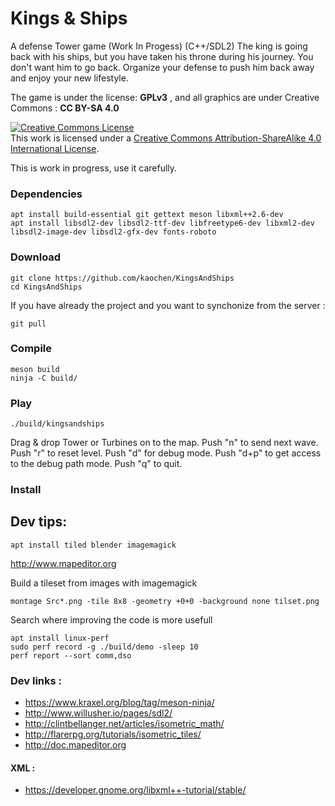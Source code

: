 # Kings & Ships
A defense Tower game (Work In Progess) (C++/SDL2)
The king is going back with his ships, but you have taken his throne during his journey. You don't want him to go back. Organize your defense to push him back away and enjoy your new lifestyle.


The game is under the license: **GPLv3** , and all graphics are under Creative Commons : **CC BY-SA 4.0**

<a rel="license" href="http://creativecommons.org/licenses/by-sa/4.0/"><img alt="Creative Commons License" style="border-width:0" src="https://i.creativecommons.org/l/by-sa/4.0/88x31.png" /></a><br />This work is licensed under a <a rel="license" href="http://creativecommons.org/licenses/by-sa/4.0/">Creative Commons Attribution-ShareAlike 4.0 International License</a>.

This is work in progress, use it carefully.


### Dependencies
```
apt install build-essential git gettext meson libxml++2.6-dev
apt install libsdl2-dev libsdl2-ttf-dev libfreetype6-dev libxml2-dev libsdl2-image-dev libsdl2-gfx-dev fonts-roboto

```

### Download
```
git clone https://github.com/kaochen/KingsAndShips
cd KingsAndShips
```
If you have already the project and you want to synchonize from the server :
```
git pull
```

### Compile
```
meson build
ninja -C build/
```

### Play
```
./build/kingsandships
```

Drag & drop Tower or Turbines on to the map.
Push "n" to send next wave.
Push "r" to reset level.
Push "d" for debug mode.
Push "d+p" to get access to the debug path mode.
Push "q" to quit.

### Install

## Dev tips:
```
apt install tiled blender imagemagick
```
http://www.mapeditor.org

Build a tileset from images with imagemagick
```
montage Src*.png -tile 8x8 -geometry +0+0 -background none tilset.png
```

Search where improving the code is more usefull
```
apt install linux-perf
sudo perf record -g ./build/demo -sleep 10
perf report --sort comm,dso
```

### Dev links :

 * https://www.kraxel.org/blog/tag/meson-ninja/
 * http://www.willusher.io/pages/sdl2/
 * http://clintbellanger.net/articles/isometric_math/
 * http://flarerpg.org/tutorials/isometric_tiles/
 * http://doc.mapeditor.org

#### XML : ####

 * https://developer.gnome.org/libxml++-tutorial/stable/
